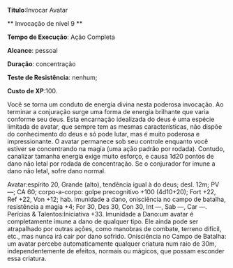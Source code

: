 **Titulo**:Invocar Avatar

** Invocação de nível 9 **

**Tempo de Execução**:  Ação Completa

**Alcance**: pessoal

**Duração**:  concentração

**Teste de Resistência**: nenhum;

**Custo de XP**:100.

Você se torna um conduto de energia divina nesta poderosa invocação. Ao terminar a conjuração surge uma forma 
de energia brilhante que varia conforme 
seu deus. Esta encarnação idealizada do 
deus é uma espécie limitada de avatar, 
que sempre tem as mesmas características, não dispõe do conhecimento do 
deus e só pode lutar, mas é muito poderosa e impressionante. O avatar permanece sob seu controle enquanto você 
estiver se concentrando na magia (uma 
ação padrão por rodada). Contudo, 
canalizar tamanha energia exige muito 
esforço, e causa 1d20 pontos de dano 
não letal por rodada de concentração. Se 
o conjurador for imune a dano não letal, 
sofre dano normal.

Avatar:espírito 20, Grande (alto), 
tendência igual à do deus; desl. 12m; 
PV —; CA 60; corpo-a-corpo: golpe 
precognitivo +100 (4d10+20); Fort +22, 
Ref +22, Von +12; hab. imunidade a 
dano, onisciência no campo de batalha, 
resistência a magia +4; For 30, Des 30, 
Con 30, Int —, Sab —, Car —.
Perícias & Talentos:Iniciativa +33.
Imunidade a Dano:um avatar é 
completamente imune a dano de qualquer tipo. Ele ainda pode ser atrapalhado por outras ações, como manobras de 
combate, terreno difícil, etc., mas nunca 
irá cair por dano sofrido.
Onisciência no Campo de Batalha:
um avatar percebe automaticamente 
qualquer criatura num raio de 30m, 
independentemente de efeitos, normais 
ou mágicos, que possam esconder essa 
criatura.
